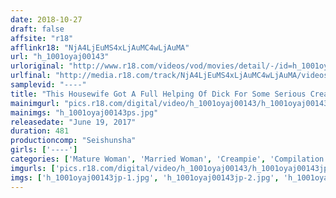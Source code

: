 ```yaml
---
date: 2018-10-27
draft: false
affsite: "r18"
afflinkr18: "NjA4LjEuMS4xLjAuMC4wLjAuMA"
url: "h_1001oyaj00143"
urloriginal: "http://www.r18.com/videos/vod/movies/detail/-/id=h_1001oyaj00143"
urlfinal: "http://media.r18.com/track/NjA4LjEuMS4xLjAuMC4wLjAuMA/videos/vod/movies/detail/-/id=h_1001oyaj00143"
samplevid: "----"
title: "This Housewife Got A Full Helping Of Dick For Some Serious Creampie Sex 30 Ladies/8 Hours"
mainimgurl: "pics.r18.com/digital/video/h_1001oyaj00143/h_1001oyaj00143ps.jpg"
mainimgs: "h_1001oyaj00143ps.jpg"
releasedate: "June 19, 2017"
duration: 481
productioncomp: "Seishunsha"
girls: ['----']
categories: ['Mature Woman', 'Married Woman', 'Creampie', 'Compilation']
imgurls: ['pics.r18.com/digital/video/h_1001oyaj00143/h_1001oyaj00143jp-1.jpg', 'pics.r18.com/digital/video/h_1001oyaj00143/h_1001oyaj00143jp-2.jpg', 'pics.r18.com/digital/video/h_1001oyaj00143/h_1001oyaj00143jp-3.jpg', 'pics.r18.com/digital/video/h_1001oyaj00143/h_1001oyaj00143jp-4.jpg', 'pics.r18.com/digital/video/h_1001oyaj00143/h_1001oyaj00143jp-5.jpg', 'pics.r18.com/digital/video/h_1001oyaj00143/h_1001oyaj00143jp-6.jpg', 'pics.r18.com/digital/video/h_1001oyaj00143/h_1001oyaj00143jp-7.jpg', 'pics.r18.com/digital/video/h_1001oyaj00143/h_1001oyaj00143jp-8.jpg', 'pics.r18.com/digital/video/h_1001oyaj00143/h_1001oyaj00143jp-9.jpg', 'pics.r18.com/digital/video/h_1001oyaj00143/h_1001oyaj00143jp-10.jpg', 'pics.r18.com/digital/video/h_1001oyaj00143/h_1001oyaj00143jp-11.jpg', 'pics.r18.com/digital/video/h_1001oyaj00143/h_1001oyaj00143jp-12.jpg', 'pics.r18.com/digital/video/h_1001oyaj00143/h_1001oyaj00143jp-13.jpg', 'pics.r18.com/digital/video/h_1001oyaj00143/h_1001oyaj00143jp-14.jpg', 'pics.r18.com/digital/video/h_1001oyaj00143/h_1001oyaj00143jp-15.jpg', 'pics.r18.com/digital/video/h_1001oyaj00143/h_1001oyaj00143jp-16.jpg', 'pics.r18.com/digital/video/h_1001oyaj00143/h_1001oyaj00143jp-17.jpg', 'pics.r18.com/digital/video/h_1001oyaj00143/h_1001oyaj00143jp-18.jpg', 'pics.r18.com/digital/video/h_1001oyaj00143/h_1001oyaj00143jp-19.jpg', 'pics.r18.com/digital/video/h_1001oyaj00143/h_1001oyaj00143jp-20.jpg']
imgs: ['h_1001oyaj00143jp-1.jpg', 'h_1001oyaj00143jp-2.jpg', 'h_1001oyaj00143jp-3.jpg', 'h_1001oyaj00143jp-4.jpg', 'h_1001oyaj00143jp-5.jpg', 'h_1001oyaj00143jp-6.jpg', 'h_1001oyaj00143jp-7.jpg', 'h_1001oyaj00143jp-8.jpg', 'h_1001oyaj00143jp-9.jpg', 'h_1001oyaj00143jp-10.jpg', 'h_1001oyaj00143jp-11.jpg', 'h_1001oyaj00143jp-12.jpg', 'h_1001oyaj00143jp-13.jpg', 'h_1001oyaj00143jp-14.jpg', 'h_1001oyaj00143jp-15.jpg', 'h_1001oyaj00143jp-16.jpg', 'h_1001oyaj00143jp-17.jpg', 'h_1001oyaj00143jp-18.jpg', 'h_1001oyaj00143jp-19.jpg', 'h_1001oyaj00143jp-20.jpg']
---
```

